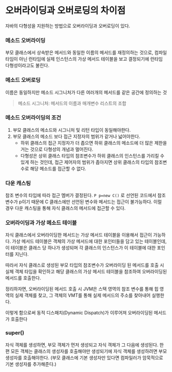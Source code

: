 # 오버라이딩과 오버로딩의 차이점
자바의 다형성을 지원하는 방법으로 오버라이딩과 오버로딩이 있다. 
### 메소드 오버라이딩
부모 클래스에서 상속받은 메서드와 동일한 이름의 메서드를 재정의하는 것으로, 컴파일 타임이 아닌 런타임에
실제 인스턴스의 가상 메서드 테이블을 보고 결정되기에 런타임 다형성이라고도 불린다.
### 메소드 오버로딩
이름은 동일하지만 메소드 시그니처가 다른 여러개의 메서드를 같은 공간에 정의하는 것
> 메소드 시그니처: 메서드의 이름과 매개변수 리스트의 조합

### 메소드 오버라이딩의 조건
1. 부모 클래스의 메소드와 시그니처 및 리턴 타입이 동일해야한다.
2. 부모 클래스의 메소드 보다 접근 지정자의 범위가 같거나 넓어야한다.
    * 하위 클래스의 접근 지정자가 더 좁으면 하위 클래스의 메소드에 더 많은 제한을 거는 것으로 다형성의 개념과 멀어진다.
    * 다형성은 상위 클래스 타입의 참조변수가 하위 클래스의 인스턴스를 가리킬 수 있게 하는 것인데, 접근 제어자의 범위가 좁아지면
   상위 클래스의 타입의 참조변수로 해당 메소드를 접근할 수 없다.

      

### 다운 캐스팅

참조 변수의 타입에 따라 접근 멤버가 결정된다.
```P p=new C()``` 로 선언된 코드에서 참조변수가 p이기 때문에 C 클래스에만 선언된 변수와 메서드는 접근이 불가능하다.
이럴 경우 다운 캐스팅을 통해 자식 클래스의 메서드에 접근할 수 있다.

### 오버라이딩과 가상 메소드 테이블
자식 클래스에서 오버라이딩한 메서드는 가상 메서드 테이블을 이용해서 접근이 가능하다.
가상 메서드 테이블은 객체의 가상 메서드에 대한 포인터들을 담고 있는 테이블인데, 이 테이블은
클래스 당 하나가 생성되며 각 클래스의 인스턴스가 이 테이블에 대한 포인터를 지닌다.

따라서 자식 클래스로 생성된 부모 타입의 참조변수가 오버라이딩 된 메서드를 호출 시 실체 객체 타입을 확인하고 해당 클래스의
가상 메서드 테이블을 참조하여 오버라이딩된 메서드를 호출한다.

정리하자면, 
오버라이딩된 메서드 호출 시 JVM은 스택 영역의 참조 변수를 통해 힙 영역의 실제 객체를 찾고,
그 객체의 VMT를 통해 실제 메서드의 주소를 찾아내어 실행한다. 

이렇게 함으로써 동적 디스패치(Dynamic Dispatch)가 이루어져 오버라이딩된 메서드가 호출한다

### super()
자식 객체를 생성하면, 부모 객체가 먼저 생성되고 자식 객체가 그 다음에 생성된다.
한편 모든 객체는 클래스의 생성자를 호출해야만 생성되기에 자식 객체를 생성하려면 부모 생성자를 호출해야한다.
(부모 클래스에 기본 생성자만 있다면 컴파일러가 암묵적으로 기본 생성자를 추가해준다.)
